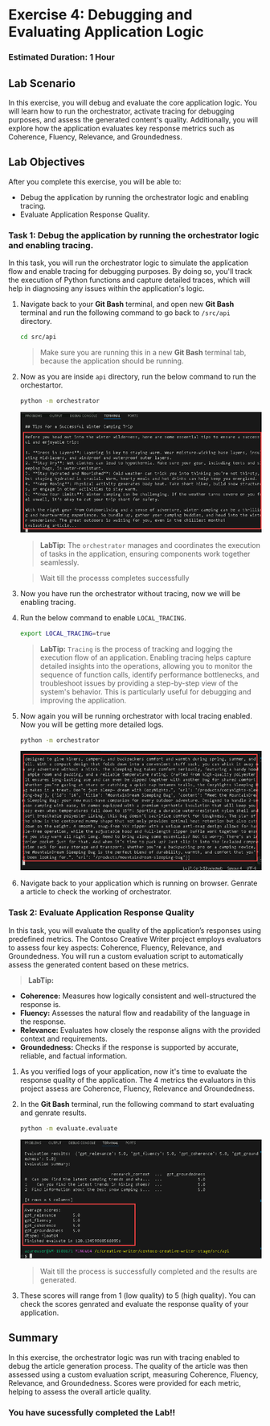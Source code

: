 # Exercise 4: Debugging and Evaluating Application Logic

### Estimated Duration: 1 Hour

## Lab Scenario

In this exercise, you will debug and evaluate the core application logic. You will learn how to run the orchestrator, activate tracing for debugging purposes, and assess the generated content's quality. Additionally, you will explore how the application evaluates key response metrics such as Coherence, Fluency, Relevance, and Groundedness.

## Lab Objectives

After you complete this exercise, you will be able to:

 - Debug the application by running the orchestrator logic and enabling tracing.
 - Evaluate Application Response Quality.

### Task 1: Debug the application by running the orchestrator logic and enabling tracing.

In this task, you will run the orchestrator logic to simulate the application flow and enable tracing for debugging purposes. By doing so, you'll track the execution of Python functions and capture detailed traces, which will help in diagnosing any issues within the application's logic.

1. Navigate back to your **Git Bash** terminal, and open new **Git Bash** terminal and run the following command to go back to `/src/api` directory.

   ```bash
   cd src/api
   ```

   >Make sure you are running this in a new **Git Bash** terminal tab, because the application should be running.

1. Now as you are inside `api` directory, run the below command to run the orchestartor.

   ```bash
   python -m orchestrator
   ```

   ![](../media/ex3img2.png)

   >**LabTip:** The `orchestrator` manages and coordinates the execution of tasks in the application, ensuring components work together seamlessly.

   >Wait till the processs completes successfully

1. Now you have run the orchestrator without tracing, now we will be enabling tracing.

1. Run the below command to enable `LOCAL_TRACING`.

   ```bash
   export LOCAL_TRACING=true
   ```
   >**LabTip:** `Tracing` is the process of tracking and logging the execution flow of an application. Enabling tracing helps capture detailed insights into the operations, allowing you to monitor the sequence of function calls, identify performance bottlenecks, and troubleshoot issues by providing a step-by-step view of the system's behavior. This is particularly useful for debugging and improving the application.

1. Now again you will be running orchestrator with local tracing enabled. Now you will be getting more detailed logs.

   ```bash
   python -m orchestrator
   ```

   ![](../media/ex3img3.png)

1. Navigate back to your application which is running on browser. Genrate a article to check the working of orchestrator.

### Task 2: Evaluate Application Response Quality

In this task, you will evaluate the quality of the application’s responses using predefined metrics. The Contoso Creative Writer project employs evaluators to assess four key aspects: Coherence, Fluency, Relevance, and Groundedness. You will run a custom evaluation script to automatically assess the generated content based on these metrics.

>**LabTip:** 
   - **Coherence:** Measures how logically consistent and well-structured the response is.
   - **Fluency:** Assesses the natural flow and readability of the language in the response.
   - **Relevance:** Evaluates how closely the response aligns with the provided context and requirements.
   - **Groundedness:** Checks if the response is supported by accurate, reliable, and factual information.

1. As you verified logs of your application, now it's time to evaluate the response quality of the application. The 4 metrics the evaluators in this project assess are Coherence, Fluency, Relevance and Groundedness.

1. In the **Git Bash** terminal, run the following command to start evaluating and genrate results.

   ```bash
   python -m evaluate.evaluate
   ```

   ![](../media/ex3img1.png)

   >Wait till the process is successfully completed and the results are generated.

1. These scores will range from 1 (low quality) to 5 (high quality). You can check the scores genrated and evaluate the response quality of your application.

## Summary

In this exercise, the orchestrator logic was run with tracing enabled to debug the article generation process. The quality of the article was then assessed using a custom evaluation script, measuring Coherence, Fluency, Relevance, and Groundedness. Scores were provided for each metric, helping to assess the overall article quality.

### You have sucessfully completed the Lab!!
